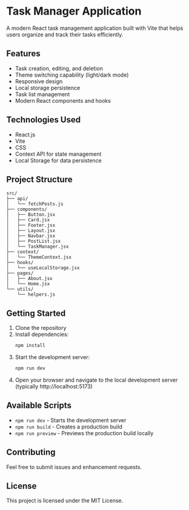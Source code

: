 # Task Manager Application

A modern React task management application built with Vite that helps users organize and track their tasks efficiently.

## Features

- Task creation, editing, and deletion
- Theme switching capability (light/dark mode)
- Responsive design
- Local storage persistence
- Task list management
- Modern React components and hooks

## Technologies Used

- React.js
- Vite
- CSS
- Context API for state management
- Local Storage for data persistence

## Project Structure

```
src/
├── api/
│   └── fetchPosts.js
├── components/
│   ├── Button.jsx
│   ├── Card.jsx
│   ├── Footer.jsx
│   ├── Layout.jsx
│   ├── Navbar.jsx
│   ├── PostList.jsx
│   └── TaskManager.jsx
├── context/
│   └── ThemeContext.jsx
├── hooks/
│   └── useLocalStorage.jsx
├── pages/
│   ├── About.jsx
│   └── Home.jsx
└── utils/
    └── helpers.js
```

## Getting Started

1. Clone the repository
2. Install dependencies:
   ```bash
   npm install
   ```
3. Start the development server:
   ```bash
   npm run dev
   ```
4. Open your browser and navigate to the local development server (typically http://localhost:5173)

## Available Scripts

- `npm run dev` - Starts the development server
- `npm run build` - Creates a production build
- `npm run preview` - Previews the production build locally

## Contributing

Feel free to submit issues and enhancement requests.

## License

This project is licensed under the MIT License.
